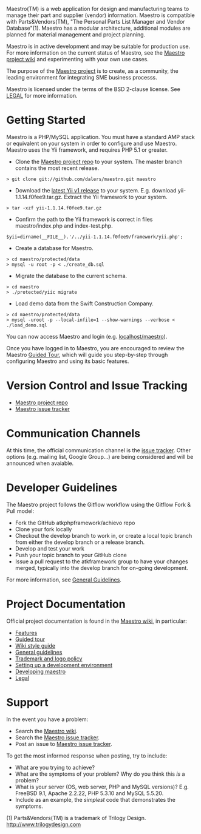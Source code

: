Maestro(TM) is a web application for design and manufacturing teams to manage their part and supplier (vendor) information. Maestro is compatible with Parts&Vendors(TM), "The Personal Parts List Manager and Vendor Database"(1). Maestro has a modular architecture, additional  modules are planned for material management and project planning.

Maestro is in active development and may be suitable for production use. For more information on the current status of Maestro, see the [Maestro project wiki](https://github.com/dalers/maestro/wiki) and experimenting with your own use cases.

The purpose of the [Maestro project](https://www.github.com/dalers/maestro) is to create, as a community, the leading environment for integrating SME business processs.

Maestro is licensed under the terms of the BSD 2-clause license. See  [LEGAL](https://github.com/dalers/maestro/wiki/Legal) for more information.

Getting Started
===============
Maestro is a PHP/MySQL application. You must have a standard AMP stack or equivalent on your system in order to configure and use Maestro. Maestro uses the Yii framework, and requires PHP 5.1 or greater.

* Clone the [Maestro project repo](https://github.com/dalers/maestro) to your system. The master branch contains the most recent release.

```
> git clone git://github.com/dalers/maestro.git maestro
```

* Download the [latest Yii v1 release](http://www.yiiframework.com) to your system. E.g. download yii-1.1.14.f0fee9.tar.gz. Extract the Yii framework to your system.

```
> tar -xzf yii-1.1.14.f0fee9.tar.gz
```

* Confirm the path to the Yii framework is correct in files maestro/index.php and index-test.php.

```
$yii=dirname(__FILE__).'/../yii-1.1.14.f0fee9/framework/yii.php';
```

* Create a database for Maestro.

```
> cd maestro/protected/data
> mysql -u root -p < ./create_db.sql
```

* Migrate the database to the current schema.

```
> cd maestro
> ./protected/yiic migrate
```

* Load demo data from the Swift Construction Company.

```
> cd maestro/protected/data
> mysql -uroot -p --local-infile=1 --show-warnings --verbose < ./load_demo.sql
```

You can now access Maestro and login (e.g. [localhost/maestro](http://localhost/maestro)).

Once you have logged in to Maestro, you are encouraged to review the Maestro [Guided Tour](http://github.com/dalers/maestro/wiki/Guided-tour), which will guide you step-by-step through configuring Maestro and using its basic features.

Version Control and Issue Tracking
==================================
* [Maestro project repo](https://github.com/dalers/maestro)
* [Maestro issue tracker](https://github.com/dalers/maestro/issues)

Communication Channels
======================
At this time, the official communication channel is the [issue tracker](https://github.com/dalers/maestro/issues). Other options (e.g. mailing list, Google Group...) are being considered and will be announced when avaiable.

Developer Guidelines
====================
The Maestro project follows the Gitflow workflow using the Gitflow Fork & Pull model:
* Fork the GitHub atkphpframework/achievo repo
* Clone your fork locally
* Checkout the develop branch to work in, or create a local topic branch from either the develop branch or a release branch.
* Develop and test your work
* Push your topic branch to your GitHub clone
* Issue a pull request to the atkframework group to have your changes merged, typically into the develop branch for on-going development.

For more information, see [General Guidelines](https://github.com/dalers/maestro/wiki/General-guidelines).

Project Documentation
=====================
Official project documentation is found in the [Maestro wiki](https://github.com/dalers/maestro/wiki/), in particular:
* [Features](https://github.com/dalers/maestro/wiki/Features)
* [Guided tour](http://github.com/dalers/maestro/wiki/Guided-tour)
* [Wiki style guide](https://github.com/dalers/maestro/wiki/Wiki-style-guide)
* [General guidelines](https://github.com/dalers/maestro/wiki/General-guidelines)
* [Trademark and logo policy](https://github.com/dalers/maestro/wiki/Trademark-and-logo-policy)
* [Setting up a development environment](http://github.com/dalers/maestro/wiki/Setting-up-a-development-environment)
* [Developing maestro](http://github.com/dalers/maestro/wiki/Developing-maestro)
* [Legal](https://github.com/dalers/maestro/wiki/Legal)

Support
=======
In the event you have a problem:

* Search the [Maestro wiki](https://github.com/dalers/maestro/wiki/).
* Search the [Maestro issue tracker](https://github.com/dalers/maestro/issues).
* Post an issue to [Maestro issue tracker](https://github.com/dalers/maestro/issues).

To get the most informed response when posting, try to include:

* What are you trying to achieve?
* What are the symptoms of your problem? Why do you think this  *is* a problem?
* What is your server (OS, web server, PHP and MySQL versions)? E.g. FreeBSD 9.1, Apache 2.2.22, PHP 5.3.10 and MySQL 5.5.20.
* Include as an example, the *simplest* code that demonstrates the symptoms.


(1) Parts&Vendors(TM) is a trademark of Trilogy Design. http://www.trilogydesign.com
